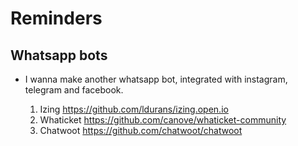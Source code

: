 # Reminders

## Whatsapp bots

- I wanna make another whatsapp bot, integrated with instagram, telegram and facebook.

  1. Izing https://github.com/ldurans/izing.open.io
  2. Whaticket https://github.com/canove/whaticket-community
  3. Chatwoot https://github.com/chatwoot/chatwoot
